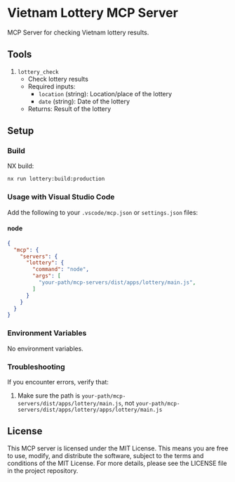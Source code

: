 # Vietnam Lottery MCP Server

MCP Server for checking Vietnam lottery results.

## Tools

1. `lottery_check`
   - Check lottery results
   - Required inputs:
     - `location` (string): Location/place of the lottery
     - `date` (string): Date of the lottery
   - Returns: Result of the lottery

## Setup

### Build

NX build:

```bash
nx run lottery:build:production
```

### Usage with Visual Studio Code

Add the following to your `.vscode/mcp.json` or `settings.json` files:

#### node

```json
{
  "mcp": {
    "servers": {
      "lottery": {
        "command": "node",
        "args": [
          "your-path/mcp-servers/dist/apps/lottery/main.js",
        ]
      }
    }
  }
}
```

### Environment Variables

No environment variables.

### Troubleshooting

If you encounter errors, verify that:
1. Make sure the path is `your-path/mcp-servers/dist/apps/lottery/main.js`, not `your-path/mcp-servers/dist/apps/lottery/apps/lottery/main.js`

## License

This MCP server is licensed under the MIT License. This means you are free to use, modify, and distribute the software, subject to the terms and conditions of the MIT License. For more details, please see the LICENSE file in the project repository.